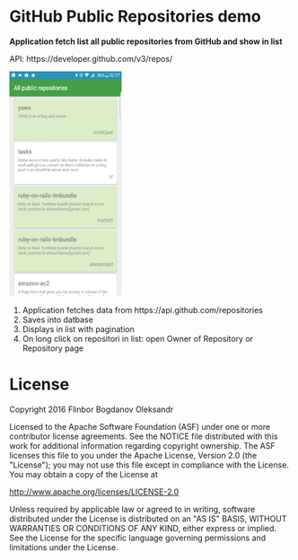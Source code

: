 # GitHub Public Repositories demo

<p><b>Application fetch list all public repositories from GitHub and show in list</b></p>
API: https://developer.github.com/v3/repos/

<p><img src="https://raw.githubusercontent.com/Flinbor/GitHubAllPublicRepositories/master/screenshot/device-2016-05-25-005800.png" alt="screen" width="200" height="400"></p>

<p>
<ol>
<li>Application fetches data from https://api.github.com/repositories</li>
<li>Saves into datbase</li>
<li>Displays in list with pagination</li>
<li>On long click on repositori in list: open Owner of Repository or Repository page</li>
</ol>
</p>


# License

Copyright 2016 Flinbor Bogdanov Oleksandr

Licensed to the Apache Software Foundation (ASF) under one or more contributor
license agreements.  See the NOTICE file distributed with this work for
additional information regarding copyright ownership.  The ASF licenses this
file to you under the Apache License, Version 2.0 (the "License"); you may not
use this file except in compliance with the License.  You may obtain a copy of
the License at

  http://www.apache.org/licenses/LICENSE-2.0

Unless required by applicable law or agreed to in writing, software
distributed under the License is distributed on an "AS IS" BASIS, WITHOUT
WARRANTIES OR CONDITIONS OF ANY KIND, either express or implied.  See the
License for the specific language governing permissions and limitations under
the License.
